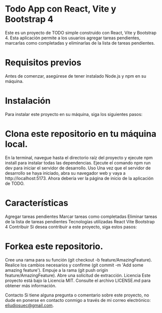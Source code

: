 # Todo App con React, Vite y Bootstrap 4
Este es un proyecto de TODO simple construido con React, Vite y Bootstrap 4. Esta aplicación permite a los usuarios agregar tareas pendientes, marcarlas como completadas y eliminarlas de la lista de tareas pendientes.

# Requisitos previos
Antes de comenzar, asegúrese de tener instalado Node.js y npm en su máquina.

# Instalación
Para instalar este proyecto en su máquina, siga los siguientes pasos:

# Clona este repositorio en tu máquina local.
En la terminal, navegue hasta el directorio raíz del proyecto y ejecute npm install para instalar todas las dependencias.
Ejecute el comando npm run dev para iniciar el servidor de desarrollo.
Uso
Una vez que el servidor de desarrollo se haya iniciado, abra su navegador web y vaya a http://localhost:5173. Ahora debería ver la página de inicio de la aplicación de TODO.

# Características
Agregar tareas pendientes
Marcar tareas como completadas
Eliminar tareas de la lista de tareas pendientes
Tecnologías utilizadas
React
Vite
Bootstrap 4
Contribuir
Si desea contribuir a este proyecto, siga estos pasos:

# Forkea este repositorio.
Cree una rama para su función (git checkout -b feature/AmazingFeature).
Realice los cambios necesarios y confirme (git commit -m 'Add some amazing feature').
Empuje a la rama (git push origin feature/AmazingFeature).
Abre una solicitud de extracción.
Licencia
Este proyecto está bajo la Licencia MIT. Consulte el archivo LICENSE.md para obtener más información.

Contacto
Si tiene alguna pregunta o comentario sobre este proyecto, no dude en ponerse en contacto conmigo a través de mi correo electrónico: eliudjosuec@gmail.com.
